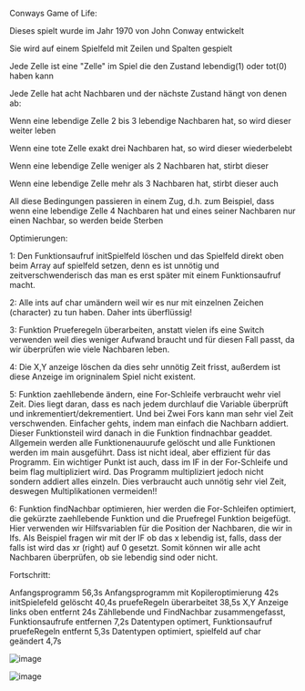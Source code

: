 Conways Game of Life:

Dieses spielt wurde im Jahr 1970 von John Conway entwickelt

Sie wird auf einem Spielfeld mit Zeilen und Spalten gespielt

Jede Zelle ist eine "Zelle" im Spiel die den Zustand lebendig(1) oder tot(0) haben kann

Jede Zelle hat acht Nachbaren und der nächste Zustand hängt von denen ab:

Wenn eine lebendige Zelle 2 bis 3 lebendige Nachbaren hat, so wird dieser weiter leben

Wenn eine tote Zelle exakt drei Nachbaren hat, so wird dieser wiederbelebt

Wenn eine lebendige Zelle weniger als 2 Nachbaren hat, stirbt dieser 

Wenn eine lebendige Zelle mehr als 3 Nachbaren hat, stirbt dieser auch

                   
All diese Bedingungen passieren in einem Zug, d.h. zum Beispiel, dass wenn eine lebendige Zelle 4 Nachbaren hat und eines seiner Nachbaren nur einen Nachbar, so werden beide Sterben


Optimierungen:

1: Den Funktionsaufruf initSpielfeld löschen und das Spielfeld direkt oben beim Array auf spielfeld setzen, denn es ist unnötig und zeitverschwenderisch das man es erst später mit einem Funktionsaufruf macht.

2: Alle ints auf char umändern weil wir es nur mit einzelnen Zeichen (character) zu tun haben. Daher ints überflüssig!

3: Funktion Prueferegeln überarbeiten, anstatt vielen ifs eine Switch verwenden weil dies weniger Aufwand braucht und für diesen Fall passt, da wir überprüfen wie viele Nachbaren leben.

4: Die X,Y anzeige löschen da dies sehr unnötig Zeit frisst, außerdem ist diese Anzeige im origninalem Spiel nicht existent.

5: Funktion zaehllebende ändern, eine For-Schleife verbraucht wehr viel Zeit. Dies liegt daran, dass es nach jedem durchlauf die Variable überprüft und inkrementiert/dekrementiert. Und bei Zwei Fors kann man sehr viel Zeit verschwenden. Einfacher gehts, indem man einfach die Nachbarn addiert. Dieser Funktionsteil wird danach in die Funktion findnachbar geaddet. Allgemein werden alle Funktionenauurufe gelöscht und alle Funktionen werden im main ausgeführt. Dass ist nicht ideal, aber effizient für das Programm. Ein wichtiger Punkt ist auch, dass im IF in der For-Schleife und beim flag multipliziert wird. Das Programm multipliziert jedoch nicht sondern addiert alles einzeln. Dies verbraucht auch unnötig sehr viel Zeit, deswegen Multiplikationen vermeiden!!

6: Funktion findNachbar optimieren, hier werden die For-Schleifen optimiert, die gekürzte zaehllebende Funktion und die Pruefregel Funktion beigefügt. Hier verwenden wir Hilfsvariablen für die Position der Nachbaren, die wir in Ifs. Als Beispiel fragen wir mit der IF ob das x lebendig ist, falls, dass der falls ist wird das xr (right) auf 0 gesetzt. Somit können wir alle acht Nachbaren überprüfen, ob sie lebendig sind oder nicht.

Fortschritt:

Anfangsprogramm	                                                        56,3s
Anfangsprogramm mit Kopileroptimierung	                                42s
initSpielefeld gelöscht	                                                40,4s
pruefeRegeln überarbeitet	                                              38,5s
X,Y Anzeige links oben entfernt	                                        24s
Zähllebende und FindNachbar zusammengefasst, Funktionsaufrufe entfernen	7,2s
Datentypen optimert, Funktionsaufruf pruefeRegeln entfernt	            5,3s
Datentypen optimiert, spielfeld auf char geändert	                      4,7s

![image](https://github.com/minigimli/ConwaysGameSimulation/assets/128684904/d95bf787-be9b-4fd2-aefb-c55f7387c58a)


![image](https://github.com/minigimli/ConwaysGameSimulation/assets/128684904/7da33038-ba0d-4ebe-a495-03a840458baf)


